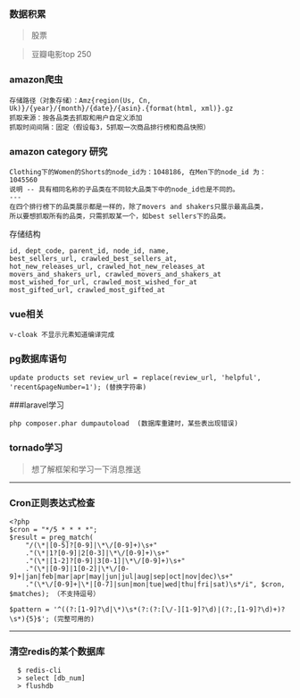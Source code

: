 ### 数据积累
> 股票

> 豆瓣电影top 250

### amazon爬虫
```
存储路径（对象存储）：Amz{region(Us, Cn, Uk)}/{year}/{month}/{date}/{asin}.{format(html, xml)}.gz
抓取来源：按各品类去抓取和用户自定义添加
抓取时间间隔：固定（假设每3，5抓取一次商品排行榜和商品快照）
```

### amazon category 研究
```
Clothing下的Women的Shorts的node_id为：1048186, 在Men下的node_id 为：1045560
说明 -- 具有相同名称的子品类在不同较大品类下中的node_id也是不同的。
---
在四个排行榜下的品类展示都是一样的，除了movers and shakers只展示最高品类，
所以要想抓取所有的品类，只需抓取某一个，如best sellers下的品类。
```
存储结构
```
id, dept_code, parent_id, node_id, name,
best_sellers_url, crawled_best_sellers_at,
hot_new_releases_url, crawled_hot_new_releases_at
movers_and_shakers_url, crawled_movers_and_shakers_at
most_wished_for_url, crawled_most_wished_for_at
most_gifted_url, crawled_most_gifted_at
```

### vue相关
```
v-cloak 不显示元素知道编译完成
```
### pg数据库语句
```
update products set review_url = replace(review_url, 'helpful', 'recent&pageNumber=1'); (替换字符串)
```

###laravel学习
```
php composer.phar dumpautoload  (数据库重建时，某些表出现错误)
```

### tornado学习
> 想了解框架和学习一下消息推送

***

### Cron正则表达式检查
```
<?php
$cron = "*/5 * * * *";
$result = preg_match(
	"/(\*|[0-5]?[0-9]|\*\/[0-9]+)\s+"
	."(\*|1?[0-9]|2[0-3]|\*\/[0-9]+)\s+"
	."(\*|[1-2]?[0-9]|3[0-1]|\*\/[0-9]+)\s+"
	."(\*|[0-9]|1[0-2]|\*\/[0-9]+|jan|feb|mar|apr|may|jun|jul|aug|sep|oct|nov|dec)\s+"
	."(\*\/[0-9]+|\*|[0-7]|sun|mon|tue|wed|thu|fri|sat)\s*/i", $cron, $matches); （不支持逗号）
	
$pattern = '^((?:[1-9]?\d|\*)\s*(?:(?:[\/-][1-9]?\d)|(?:,[1-9]?\d)+)?\s*){5}$'; (完整可用的)
```
***

### 清空redis的某个数据库
```
  $ redis-cli 
  > select [db_num]
  > flushdb
```
